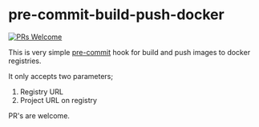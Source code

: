 # pre-commit-build-push-docker

[![PRs Welcome](https://img.shields.io/badge/PRs-welcome-brightgreen.svg?style=flat-square)](http://makeapullrequest.com)

This is very simple [pre-commit](https://pre-commit.com) hook for build and push images to docker registries.

It only accepts two parameters;

1. Registry URL
2. Project URL on registry

PR's are welcome.
